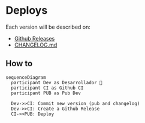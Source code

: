 # Deploys 
Each version will be described on:
- [Github Releases](https://github.com/la-haus/iterable-flutter/releases)
- [CHANGELOG.md](https://github.com/la-haus/iterable-flutter/blob/master/CHANGELOG.md)

## How to
```mermaid
sequenceDiagram
  participant Dev as Desarrollador 👤
  participant CI as Github CI
  participant PUB as Pub Dev
  
  Dev->>CI: Commit new version (pub and changelog)
  Dev->>CI: Create a Github Release
  CI->>PUB: Deploy
```
